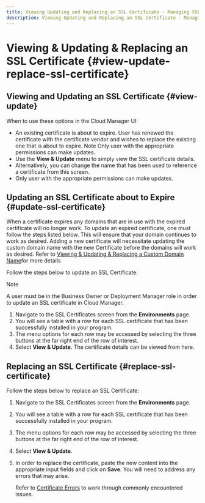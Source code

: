 ```yaml
---
title: Viewing Updating and Replacing an SSL Certificate - Managing SSL 
description: Viewing Updating and Replacing an SSL Certificate - Managing SSL Certificates
---
```


# Viewing & Updating & Replacing an SSL Certificate  {#view-update-replace-ssl-certificate}

## Viewing and Updating an SSL Certificate {#view-update}

When to use these options in the Cloud Manager UI:

* An existing certificate is about to expire. User has renewed the certificate with the certificate vendor and wishes to replace the existing one that is about to expire. Note Only user with the appropriate permissions can make updates.
* Use the **View & Update** menu to simply view the SSL certificate details.
* Alternatively, you can change the name that has been used to reference a certificate from this screen. 
* Only user with the appropriate permissions can make updates.


## Updating an SSL Certificate about to Expire {#update-ssl-certificate}

When a certificate expires any domains that are in use with the expired certificate will no longer work. To update an expired certificate, one must follow the steps listed below. This will ensure that your domain continues to work as desired. Adding a new certificate will necessitate updating the custom domain name with the new Certificate before the domains will work as desired. Refer to [Viewing & Updating & Replacing a Custom Domain Name](/help/implementing/cloud-manager/custom-domain-names/view-update-replace-custom-domain-name.md)for more details

Follow the steps below to update an SSL Certificate:

>[!NOTE]
>A user must be in the Business Owner or Deployment Manager role in order to update an SSL certificate in Cloud Manager.

1. Navigate to the SSL Certificates screen from the **Environments** page.
1. You will see a table with a row for each SSL certificate that has been successfully installed in your program.
1. The menu options for each row may be accessed by selecting the three buttons at the far right end of the row of interest. 
1. Select **View & Update**. The certificate details can be viewed from here.

## Replacing an SSL Certificate {#replace-ssl-certificate}

Follow the steps below to replace an SSL Certificate:

1. Navigate to the SSL Certificates screen from the **Environments** page.
1. You will see a table with a row for each SSL certificate that has been successfully installed in your program.
1. The menu options for each row may be accessed by selecting the three buttons at the far right end of the row of interest. 
1. Select **View & Update**.
1. In order to replace the certificate, paste the new content into the appropriate input fields and click on **Save**. You will need to address any errors that may arise. 

   Refer to [Certificate Errors](/help/implementing/cloud-manager/managing-ssl-certifications/add-ssl-certificate.md#certificate-error) to work through commonly encountered issues.